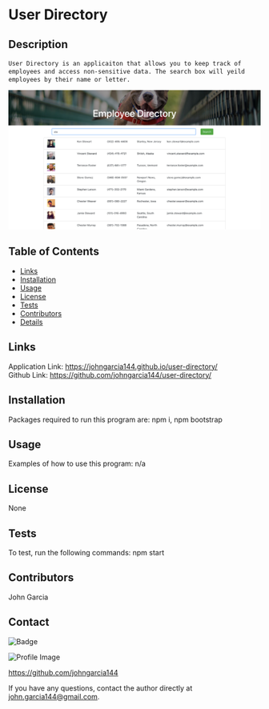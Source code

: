 
  # User Directory 
  
  ## Description
    User Directory is an applicaiton that allows you to keep track of employees and access non-sensitive data. The search box will yeild employees by their name or letter.

  ![UserDirectoryPic](./employee-directory.png)


  ## Table of Contents
  - [Links](#links)
  - [Installation](#installation)
  - [Usage](#usage)
  - [License](#license)
  - [Tests](#tests)
  - [Contributors](#contributors)
  - [Details](#details)

  ## Links
  Application Link: https://johngarcia144.github.io/user-directory/<br>Github Link: https://github.com/johngarcia144/user-directory/
  
  ## Installation
  Packages required to run this program are: npm i, npm bootstrap
  
  ## Usage
  Examples of how to use this program: n/a

  ## License
  None

  ## Tests
  To test, run the following commands: npm start

  ## Contributors
  John Garcia

  ## Contact
  
![Badge](https://img.shields.io/badge/Github-johngarcia144-4cbbb9) 
  
![Profile Image](https://github.com/johngarcia144.png?size=50)
  
https://github.com/johngarcia144
  
If you have any questions, contact the author directly at john.garcia144@gmail.com.
 